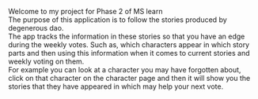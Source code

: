 Welcome to my project for Phase 2 of MS learn  
The purpose of this application is to follow the stories produced by degenerous dao.  
The app tracks the information in these stories so that you have an edge during the weekly votes. Such as, which characters appear in which story parts and then using this information when it comes to current stories and weekly voting on them.  
For example you can look at a character you may have forgotten about, click on that character on the character page and then it will show you the stories that they have appeared in which may help your next vote.  
